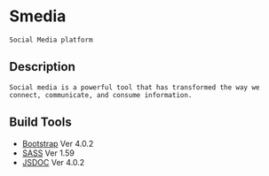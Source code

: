 # Smedia 
    Social Media platform 

## Description 
    Social media is a powerful tool that has transformed the way we connect, communicate, and consume information.
    
## Build Tools 
- [Bootstrap](https://getbootstrap.com/)
    Ver 4.0.2
- [SASS](https://sass-lang.com/)
    Ver 1.59
- [JSDOC](https://jsdoc.app/)
    Ver 4.0.2